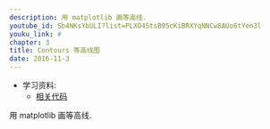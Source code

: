 ```yaml
---
description: 用 matplotlib 画等高线.
youtube_id: Sb4NKsYbULI?list=PLXO45tsB95cKiBRXYqNNCw8AUo6tYen3l
youku_link: #
chapter: 3
title: Contours 等高线图
date: 2016-11-3
---
```

* 学习资料:
  * [相关代码](https://github.com/MorvanZhou/tutorials/blob/master/matplotlibTUT/plt12_contours.py)

用 matplotlib 画等高线.
